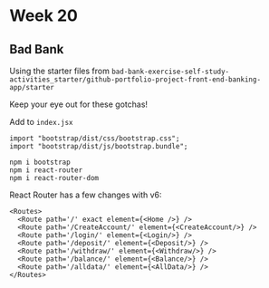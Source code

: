 # Week 20

## Bad Bank

Using the starter files from `bad-bank-exercise-self-study-activities_starter/github-portfolio-project-front-end-banking-app/starter`

Keep your eye out for these gotchas!

Add to `index.jsx`
```
import "bootstrap/dist/css/bootstrap.css";
import "bootstrap/dist/js/bootstrap.bundle";
```

```
npm i bootstrap
npm i react-router
npm i react-router-dom
```

React Router has a few changes with v6:
```
<Routes>
  <Route path='/' exact element={<Home />} />
  <Route path='/CreateAccount/' element={<CreateAccount/>} />
  <Route path='/login/' element={<Login/>} />
  <Route path='/deposit/' element={<Deposit/>} />
  <Route path='/withdraw/' element={<Withdraw/>} />
  <Route path='/balance/' element={<Balance/>} />
  <Route path='/alldata/' element={<AllData/>} />
</Routes>
```
